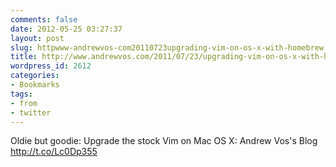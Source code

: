 ```yaml
---
comments: false
date: 2012-05-25 03:27:37
layout: post
slug: httpwww-andrewvos-com20110723upgrading-vim-on-os-x-with-homebrew
title: http://www.andrewvos.com/2011/07/23/upgrading-vim-on-os-x-with-homebrew/
wordpress_id: 2612
categories:
- Bookmarks
tags:
- from
- twitter
---
```


Oldie but goodie: Upgrade the stock Vim on Mac OS X: Andrew Vos's Blog http://t.co/Lc0Dp355
